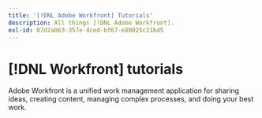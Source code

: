 ```yaml
---
title: '[!DNL Adobe Workfront] Tutorials'
description: All things [!DNL Adobe Workfront].
exl-id: 07d2a063-357e-4ced-bf67-e80025c21b45
---
```

# [!DNL Workfront] tutorials

Adobe Workfront is a unified work management application for sharing ideas, creating content, managing complex processes, and doing your best work.

<!-- 

This is the landing page of the user guide. It should be the first list item in the TOC.md file. 
See other user landing pages to get ideas. 

-->
